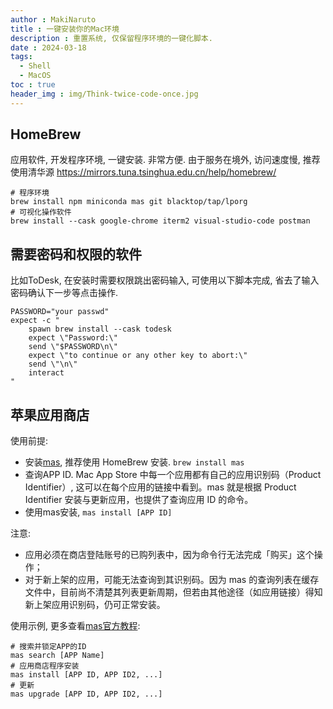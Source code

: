 ```yaml
---
author : MakiNaruto
title : 一键安装你的Mac环境
description : 重置系统, 仅保留程序环境的一键化脚本.
date : 2024-03-18
tags:
  - Shell
  - MacOS
toc : true
header_img : img/Think-twice-code-once.jpg
---
```


## HomeBrew
应用软件, 开发程序环境, 一键安装. 非常方便. 
由于服务在境外, 访问速度慢, 推荐使用清华源 https://mirrors.tuna.tsinghua.edu.cn/help/homebrew/

```shell
# 程序环境
brew install npm miniconda mas git blacktop/tap/lporg
# 可视化操作软件
brew install --cask google-chrome iterm2 visual-studio-code postman 
```

## 需要密码和权限的软件
比如ToDesk, 在安装时需要权限跳出密码输入, 可使用以下脚本完成, 省去了输入密码确认下一步等点击操作.
```shell
PASSWORD="your passwd"
expect -c "
    spawn brew install --cask todesk
    expect \"Password:\"
    send \"$PASSWORD\n\"
    expect \"to continue or any other key to abort:\"
    send \"\n\"
    interact
"
```

## 苹果应用商店
使用前提: 
- 安装[mas](https://github.com/mas-cli/mas), 推荐使用 HomeBrew 安装. `brew install mas`<br>
- 查询APP ID. Mac App Store 中每一个应用都有自己的应用识别码（Product Identifier）, 这可以在每个应用的链接中看到。mas 就是根据 Product Identifier 安装与更新应用，也提供了查询应用 ID 的命令。
- 使用mas安装, `mas install [APP ID]`

注意:
- 应用必须在商店登陆账号的已购列表中，因为命令行无法完成「购买」这个操作；
- 对于新上架的应用，可能无法查询到其识别码。因为 mas 的查询列表在缓存文件中，目前尚不清楚其列表更新周期，但若由其他途径（如应用链接）得知新上架应用识别码，仍可正常安装。

使用示例, 更多查看[mas官方教程](https://github.com/mas-cli/mas): 
```shell
# 搜索并锁定APP的ID
mas search [APP Name] 
# 应用商店程序安装
mas install [APP ID, APP ID2, ...] 
# 更新
mas upgrade [APP ID, APP ID2, ...] 
```
